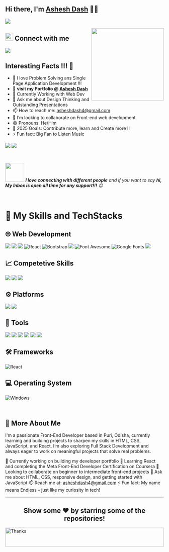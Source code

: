 ## Hi there, I'm [Ashesh Dash](https://github.com/4-Endless-coder) 👋👋

![](https://readme-typing-svg.herokuapp.com?font=Montserrat&color=0f403d&lines=I'm+a+Front-end+Web+Developer;I'm+a+Student+Coordinator;I'm+a+Design+Thinker;I+create+outstanding+presentations;I'm+interested+to+develop+new+things)

<img align='right' src="https://media.giphy.com/media/M9gbBd9nbDrOTu1Mqx/giphy.gif" width="230">

## <img src="https://media.giphy.com/media/5WJ6SOKeNKrSzblU4R/giphy.gif" width="25"> Connect with me 
[![](https://img.shields.io/badge/7008373747-25D366?style=social&logo=whatsapp&logoColor=green)]()

## Interesting Facts !!! 🤔

- 🔭 I love Problem Solving ans Single Page Application Development !!!
- 🚀 **visit my Portfolio @ [Ashesh Dash](https://myportfolio-iota-hazel-81.vercel.app/)**
- 🌱 Currently Working with Web Dev 
- 💬 Ask me about Design Thinking and Outstanding Presentations 
- 📫 How to reach me: [asheshdash4@gmail.com](mailto:asheshdash4@.com)
- 🤔 I’m looking to collaborate on Front-end web development
- 😄 Pronouns: He/Him
- 🥅 2025 Goals: Contribute more, learn and Create more !!
- ⚡ Fun fact: Big Fan to Listen Music

[![](https://img.shields.io/badge/LinkedIn-E4405F?style=social&logo=linkedin&label=Connect&logoColor=blue)](https://www.linkedin.com/in/ashesh-dash-web-dev)
[![](https://img.shields.io/badge/Instagram-E4405F?style=social&label=follow&logo=instagram&logoColor=red)](https://www.instagram.com/eterrnalendless_/)


<br>

<img src="https://media.giphy.com/media/LnQjpWaON8nhr21vNW/giphy.gif" width="60"> <em><b>I love connecting with different people</b> and if you want to say <b>hi, My Inbox is open all time for any support!!!</b> 😊</em>

<br>

# 🚀 My Skills and TechStacks

## 🌐 Web Development

![](https://img.shields.io/badge/HTML5-E34F26?style=for-the-badge&logo=html5&logoColor=white)
![](https://img.shields.io/badge/CSS3-1572B6?style=for-the-badge&logo=css3&logoColor=white)
![](https://img.shields.io/badge/JavaScript-F7DF1E?style=for-the-badge&logo=javascript&logoColor=black)
![React](https://img.shields.io/badge/React_JS-20232A?style=for-the-badge&logo=react&logoColor=61DAFB)
![Bootstrap](https://img.shields.io/static/v1?style=for-the-badge&message=Bootstrap&color=7952B3&logo=Bootstrap&logoColor=FFFFFF&label=)
![](https://img.shields.io/badge/JQuery-0769AD?style=for-the-badge&logo=jquery&logoColor=white)
![Font Awesome](https://img.shields.io/static/v1?style=for-the-badge&message=Font+Awesome&color=339AF0&logo=Font+Awesome&logoColor=FFFFFF&label=)
![Google Fonts](https://img.shields.io/static/v1?style=for-the-badge&message=Google+Fonts&color=4285F4&logo=Google+Fonts&logoColor=FFFFFF&label=)
![](https://img.shields.io/static/v1?style=for-the-badge&message=JSON&color=000000&logo=JSON&logoColor=FFFFFF&label=)


## 📈 Competetive Skills

![](https://img.shields.io/static/v1?style=for-the-badge&message=Problem+solving&color=E34F26&logo=problem+solving&logoColor=FFFFFF&label=)
![](https://img.shields.io/static/v1?style=for-the-badge&message=Team+Management&color=black&logoColor=FFFFFF&label=)
![](https://img.shields.io/static/v1?style=for-the-badge&message=Leadership&color=3178C6&logoColor=FFFFFF&label=)


## ⚙️ Platforms

![](https://img.shields.io/static/v1?style=for-the-badge&message=Git&color=F05032&logo=Git&logoColor=FFFFFF&label=)
![](https://img.shields.io/static/v1?style=for-the-badge&message=GitHub&color=181717&logo=GitHub&logoColor=FFFFFF&label=)

## 🔧 Tools

![](https://img.shields.io/static/v1?style=for-the-badge&message=Visual+Studio+Code&color=007ACC&logo=Visual+Studio+Code&logoColor=FFFFFF&label=)
![](https://img.shields.io/static/v1?style=for-the-badge&message=Microsoft+Word&color=2B579A&logo=Microsoft+Word&logoColor=FFFFFF&label=)
![](https://img.shields.io/static/v1?style=for-the-badge&message=Microsoft+Excel&color=217346&logo=Microsoft+Excel&logoColor=FFFFFF&label=)
![](https://img.shields.io/static/v1?style=for-the-badge&message=PowerPoint&color=B7472A&logo=Microsoft+PowerPoint&logoColor=FFFFFF&label=)
![](https://img.shields.io/static/v1?style=for-the-badge&message=CodePen&color=000000&logo=CodePen&logoColor=FFFFFF&label=)
![](https://img.shields.io/static/v1?style=for-the-badge&message=Postman&color=FF6C37&logo=Postman&logoColor=FFFFFF&label=)

## 🛠 Frameworks

![React](https://img.shields.io/badge/React_JS-20232A?style=for-the-badge&logo=react&logoColor=61DAFB)


## 💻 Operating System

![Windows](https://img.shields.io/static/v1?style=for-the-badge&message=Windows&color=0078D6&logo=Windows&logoColor=FFFFFF&label=)

<br />

## 🤔 More About Me 

I'm a passionate Front-End Developer based in Puri, Odisha, currently learning and building projects to sharpen my skills in HTML, CSS, JavaScript, and React. I’m also exploring Full Stack Development and always eager to work on meaningful projects that solve real problems.

🔭 Currently working on building my developer portfolio
🌱 Learning React and completing the Meta Front-End Developer Certification on Coursera
👯 Looking to collaborate on beginner to intermediate front-end projects
💬 Ask me about HTML, CSS, responsive design, and getting started with JavaScript
📫 Reach me at: asheshdash4@gmail.com
⚡ Fun fact: My name means Endless – just like my curiosity in tech!

---


<div align="center">

## Show some ❤️ by starring some of the repositories!

</div>

<img align='center'  height="60" alt="Thanks" width="100%" src="/assets/Thanks.svg"/> 
